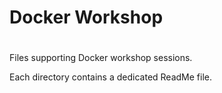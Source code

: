 # Docker Workshop
#
Files supporting Docker workshop sessions.

Each directory contains a dedicated ReadMe file.
